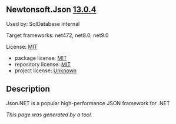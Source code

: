 Newtonsoft.Json [13.0.4](https://www.nuget.org/packages/Newtonsoft.Json/13.0.4)
--------------------

Used by: SqlDatabase internal

Target frameworks: net472, net8.0, net9.0

License: [MIT](../../../../licenses/mit) 

- package license: [MIT](https://licenses.nuget.org/MIT) 
- repository license: [MIT](https://github.com/JamesNK/Newtonsoft.Json) 
- project license: [Unknown](https://www.newtonsoft.com/json) 

Description
-----------
Json.NET is a popular high-performance JSON framework for .NET

*This page was generated by a tool.*